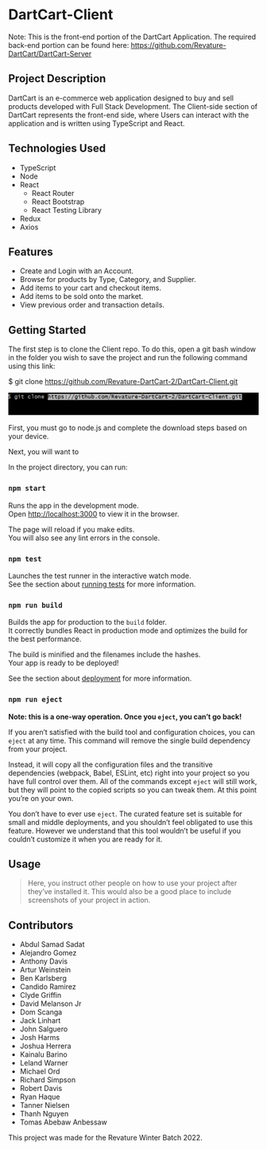 # DartCart-Client
Note: This is the front-end portion of the DartCart Application. The required back-end portion can be found here: https://github.com/Revature-DartCart/DartCart-Server

## Project Description
 
DartCart is an e-commerce web application designed to buy and sell products developed with Full Stack Development. The Client-side section of DartCart represents the front-end side, where Users can interact with the application and is written using TypeScript and React.

## Technologies Used

* TypeScript
* Node
* React
  * React Router
  * React Bootstrap
  * React Testing Library
* Redux
* Axios

## Features

* Create and Login with an Account.
* Browse for products by Type, Category, and Supplier.
* Add items to your cart and checkout items.
* Add items to be sold onto the market.
* View previous order and transaction details.

## Getting Started

The first step is to clone the Client repo. To do this, open a git bash window in the folder you wish to save the project and run the following command using this link:

$ git clone https://github.com/Revature-DartCart-2/DartCart-Client.git

![alt text](DartCart-Client\dart-cart-client\src\imgs\readme\A.png?raw=true)


First, you must go to node.js and complete the download steps based on your device.

Next, you will want to 
   
In the project directory, you can run:

### `npm start`

Runs the app in the development mode.<br />
Open [http://localhost:3000](http://localhost:3000) to view it in the browser.

The page will reload if you make edits.<br />
You will also see any lint errors in the console.

### `npm test`

Launches the test runner in the interactive watch mode.<br />
See the section about [running tests](https://facebook.github.io/create-react-app/docs/running-tests) for more information.

### `npm run build`

Builds the app for production to the `build` folder.<br />
It correctly bundles React in production mode and optimizes the build for the best performance.

The build is minified and the filenames include the hashes.<br />
Your app is ready to be deployed!

See the section about [deployment](https://facebook.github.io/create-react-app/docs/deployment) for more information.

### `npm run eject`

**Note: this is a one-way operation. Once you `eject`, you can’t go back!**

If you aren’t satisfied with the build tool and configuration choices, you can `eject` at any time. This command will remove the single build dependency from your project.

Instead, it will copy all the configuration files and the transitive dependencies (webpack, Babel, ESLint, etc) right into your project so you have full control over them. All of the commands except `eject` will still work, but they will point to the copied scripts so you can tweak them. At this point you’re on your own.

You don’t have to ever use `eject`. The curated feature set is suitable for small and middle deployments, and you shouldn’t feel obligated to use this feature. However we understand that this tool wouldn’t be useful if you couldn’t customize it when you are ready for it.

## Usage

> Here, you instruct other people on how to use your project after they’ve installed it. This would also be a good place to include screenshots of your project in action.

## Contributors

* Abdul Samad Sadat
* Alejandro Gomez
* Anthony Davis
* Artur Weinstein
* Ben Karlsberg
* Candido Ramirez
* Clyde Griffin
* David Melanson Jr
* Dom Scanga
* Jack Linhart
* John Salguero
* Josh Harms
* Joshua Herrera
* Kainalu Barino
* Leland Warner
* Michael Ord
* Richard Simpson
* Robert Davis
* Ryan Haque
* Tanner Nielsen
* Thanh Nguyen
* Tomas Abebaw Anbessaw

This project was made for the Revature Winter Batch 2022.
